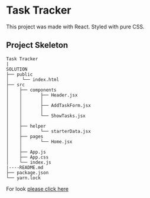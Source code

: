 # Task Tracker

This project was made with React. Styled with pure CSS.

## Project Skeleton

```
Task Tracker
|
SOLUTION
├── public
│     └── index.html
├── src
│    ├── components
│    │       ├── Header.jsx
│    │       │
│    │       ├── AddTaskForm.jsx
│    │       │
│    │       └── ShowTasks.jsx
│    │
│    ├── helper
│    │       └── starterData.jsx
│    ├── pages
│    │       └── Home.jsx
│    │
│    ├── App.js
│    ├── App.css
│    └── index.js
|----README.md
├── package.json
└── yarn.lock
```

For look [please click here](https://task-tracker-react-ali.netlify.app/)
